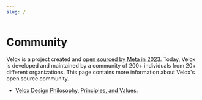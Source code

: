 ```yaml
---
slug: /
---
```


# Community

Velox is a project created and 
[open sourced by Meta in 2023](https://engineering.fb.com/2023/03/09/open-source/velox-open-source-execution-engine/). 
Today, Velox is developed and maintained by a community of 200+ individuals from
20+ different organizations. This page contains more information about Velox's
open source community.

* [Velox Design Philosophy, Principles, and Values.](./design-philosophy.md)
